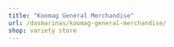 ```yaml
---
title: "Koomag General Merchandise"
url: /dasmarinas/koomag-general-merchandise/
shop: variety store
---
```

